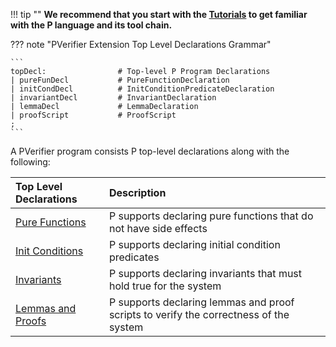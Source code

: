 !!! tip ""
    **We recommend that you start with the [Tutorials](tutsoutline.md) to get familiar with
    the P language and its tool chain.**

??? note "PVerifier Extension Top Level Declarations Grammar"

    ```
    topDecl:                # Top-level P Program Declarations
    | pureFunDecl           # PureFunctionDeclaration
    | initCondDecl          # InitConditionPredicateDeclaration
    | invariantDecl         # InvariantDeclaration
    | lemmaDecl             # LemmaDeclaration
    | proofScript           # ProofScript
    ;
    ```

A PVerifier program consists P top-level declarations along with the following:

| Top Level Declarations                       | Description                                                                                                                             |
| :------------------------------------------- | :-------------------------------------------------------------------------------------------------------------------------------------- |
| [Pure Functions](pure.md)                    | P supports declaring pure functions that do not have side effects                                                                               |
| [Init Conditions](init-condition.md)         | P supports declaring initial condition predicates                                                                                               |
| [Invariants](specification.md)               | P supports declaring invariants that must hold true for the system                                                                              |
| [Lemmas and Proofs](proof.md)                | P supports declaring lemmas and proof scripts to verify the correctness of the system                                                           |
